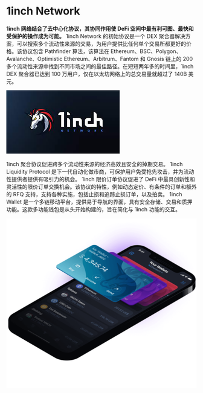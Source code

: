 # 1inch Network


**1inch 网络结合了去中心化协议，其协同作用使 DeFi 空间中最有利可图、最快和受保护的操作成为可能。**
 1inch Network 的初始协议是一个 DEX 聚合器解决方案，可以搜索多个流动性来源的交易，为用户提供比任何单个交易所都更好的价格。该协议包含 Pathfinder 算法，该算法在 Ethereum、BSC、Polygon、Avalanche、Optimistic Ethereum、Arbitrum、Fantom 和 Gnosis 链上的 200 多个流动性来源中找到不同市场之间的最佳路径。在短短两年多的时间里，1inch DEX 聚合器已达到 100 万用户，仅在以太坊网络上的总交易量就超过了 140B 美元。

![ryu](ryu.png)



1inch 聚合协议促进跨多个流动性来源的经济高效且安全的掉期交易。
1inch Liquidity Protocol 是下一代自动化做市商，可保护用户免受抢先攻击，并为流动性提供者提供有吸引力的机会。
1inch 限价订单协议促进了 DeFi 中最具创新性和灵活性的限价订单交换机会。该协议的特性，例如动态定价、有条件的订单和额外的 RFQ 支持，支持各种实施，包括止损和追踪止损订单，以及拍卖。
1inch Wallet 是一个多链移动平台，提供易于导航的界面，具有安全存储、交易和质押功能。这款多功能钱包是从头开始构建的，旨在简化与 1inch 功能的交互。



![wallet-buy](wallet-buy.png)
